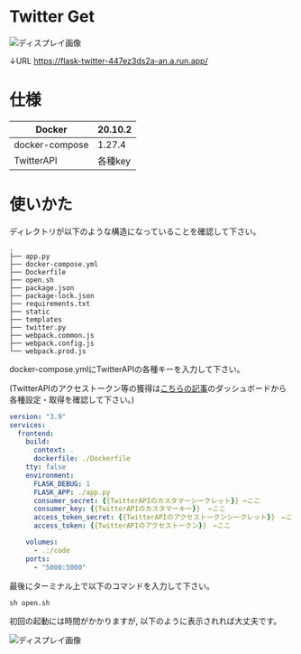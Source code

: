 # Twitter Get

![ディスプレイ画像](https://user-images.githubusercontent.com/70362624/106572799-3c7b5d80-657c-11eb-87a8-a21a10de3699.png)

↓URL
https://flask-twitter-447ez3ds2a-an.a.run.app/

# 仕様
|  Docker |  20.10.2  |
| ---- | ---- |
|  docker-compose  |  1.27.4  |
|  TwitterAPI  |  各種key  |

# 使いかた

ディレクトリが以下のような構造になっていることを確認して下さい。

```
.
├── app.py
├── docker-compose.yml
├── Dockerfile
├── open.sh
├── package.json
├── package-lock.json
├── requirements.txt
├── static
├── templates
├── twitter.py
├── webpack.common.js
├── webpack.config.js
└── webpack.prod.js
```

docker-compose.ymlにTwitterAPIの各種キーを入力して下さい。

(TwitterAPIのアクセストークン等の獲得は[こちらの記事](https://blog.palettecms.jp/article/20103)のダッシュボードから各種設定・取得を確認して下さい。)

```:docker-compose.yml
version: "3.9"
services:
  frontend:
    build:
      context: .
      dockerfile: ./Dockerfile
    tty: false
    environment:
      FLASK_DEBUG: 1
      FLASK_APP: ./app.py
      consumer_secret: {{TwitterAPIのカスタマーシークレット}} ←ここ
      consumer_key: {{TwitterAPIのカスタマーキー}}  ←ここ
      access_token_secret: {{TwitterAPIのアクセストークンシークレット}}　←ここ
      access_token: {{TwitterAPIのアクセストークン}}　←ここ

    volumes:
      - .:/code
    ports:
      - "5000:5000"
```

最後にターミナル上で以下のコマンドを入力して下さい。

```:ターミナル
sh open.sh
```

初回の起動には時間がかかりますが, 以下のように表示されれば大丈夫です。

![ディスプレイ画像](https://user-images.githubusercontent.com/70362624/106572799-3c7b5d80-657c-11eb-87a8-a21a10de3699.png)
